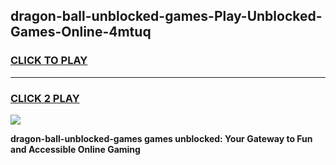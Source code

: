 
## dragon-ball-unblocked-games-Play-Unblocked-Games-Online-4mtuq
<h3>
<a href="https://premium76.site?title=dragon-ball-unblocked-games&ref=25A">CLICK TO PLAY</a></h3>
<hr>

<h3>
<a href="https://premium76.site?title=dragon-ball-unblocked-games&ref=25A">CLICK 2 PLAY</a>
  
</h3>

<a href="https://premium76.site?title=dragon-ball-unblocked-games&ref=25A"><img src="https://clearcache.store/games.png"></a>


**dragon-ball-unblocked-games games unblocked: Your Gateway to Fun and Accessible Online Gaming**
